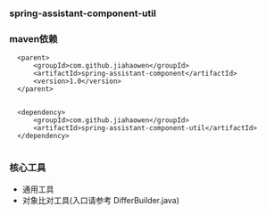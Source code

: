 ### spring-assistant-component-util

### maven依赖

  ```
    <parent>
        <groupId>com.github.jiahaowen</groupId>
        <artifactId>spring-assistant-component</artifactId>
        <version>1.0</version>
    </parent>
    
    
    <dependency>
        <groupId>com.github.jiahaowen</groupId>
        <artifactId>spring-assistant-component-util</artifactId>
    </dependency>
    
 ```
 
### 核心工具

* 通用工具
* 对象比对工具(入口请参考 DifferBuilder.java)